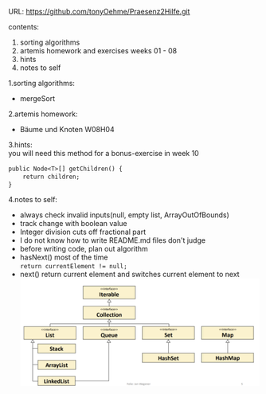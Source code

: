 URL: https://github.com/tonyOehme/Praesenz2Hilfe.git

contents: 
1. sorting algorithms
2. artemis homework and exercises weeks 01 - 08
3. hints
4. notes to self

1.sorting algorithms: 
- mergeSort

2.artemis homework: 
- Bäume und Knoten W08H04

3.hints: <br> 
you will need this method for a bonus-exercise in week 10 <br>

    public Node<T>[] getChildren() { 
		return children; 
	}

4.notes to self: 
- always check invalid inputs(null, empty list, ArrayOutOfBounds)
- track change with boolean value
- Integer division cuts off fractional part
- I do not know how to write README.md files don't judge
- before writing code, plan out algorithm
- hasNext() most of the time <br>
    ```return currentElement != null;```
- next() return current element and switches current element to next
![img_1.png](img_1.png)